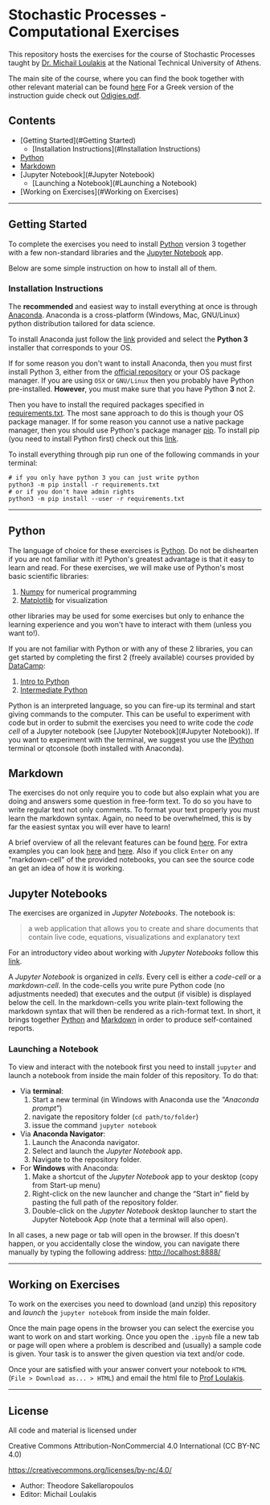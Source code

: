 # Stochastic Processes - Computational Exercises

This repository hosts the exercises for the course of Stochastic Processes
taught by [Dr. Michail Loulakis](www.math.ntua.gr/~loulakis/info/Home.html) 
at the National Technical University of Athens.

The main site of the course, where you can find the book together with other 
relevant material can be found
[here](http://mycourses.ntua.gr/course_description/index.php?cidReq=SEMFE1120)
For a Greek version of the instruction guide check out [Odigies.pdf](Odigies.pdf).


## Contents

* [Getting Started](#Getting Started)
  * [Installation Instructions](#Installation Instructions)
* [Python](#Python)
* [Markdown](#Markdown)
* [Jupyter Notebook](#Jupyter Notebook)
  * [Launching a Notebook](#Launching a Notebook)
* [Working on Exercises](#Working on Exercises)

---

## Getting Started

To complete the exercises you need to install [Python](https://www.python.org)
version 3 together with a few non-standard libraries and the
[Jupyter Notebook](https://jupyter.org) app.

Below are some simple instruction on how to install all of them.


### Installation Instructions

The **recommended** and easiest way to install everything at once is through
[Anaconda](https://www.continuum.io/downloads).
Anaconda is a cross-platform (Windows, Mac, GNU/Linux)
python distribution tailored for data science.

To install Anaconda just follow the [link](https://www.continuum.io/downloads)
provided and select the **Python 3** installer that corresponds to your OS.

If for some reason you don't want to install Anaconda, then you must
first install Python 3, either from the [official repository](https://www.python.org) 
or your OS package manager. If you are using `OSX` or `GNU/Linux` then you probably
have Python pre-installed. **However**, you must make sure that you have
Python **3** not 2.

Then you have to install the required packages
specified in [requirements.txt](requirements.txt).
The most sane approach to do this is though your OS package manager. 
If for some reason you cannot use a native package manager, 
then you should use Python's package manager 
[pip](https://docs.python.org/3/installing/).
To install pip (you need to install Python first) check out this
[link](https://pip.pypa.io/en/stable/installing/).

To install everything through pip run one of the following commands in your terminal:

``` shell
# if you only have python 3 you can just write python
python3 -m pip install -r requirements.txt
# or if you don't have admin rights
python3 -m pip install --user -r requirements.txt
```

---

## Python

The language of choice for these exercises is [Python](https://www.python.org/).
Do not be dishearten if you are not familiar with it!
Python's greatest advantage is that it easy to learn and read.
For these exercises, we will make use of Python's most basic scientific libraries:

1. [Numpy](http://www.numpy.org/) for numerical programming
2. [Matplotlib](http://matplotlib.org/) for visualization

other libraries may be used for some exercises but only
to enhance the learning experience and you won't have to interact with them
(unless you want to!).

If you are not familiar with Python or with any of these 2 libraries,
you can get started by completing the first 2 (freely available) courses
provided by [DataCamp](https://www.datacamp.com):

1. [Intro to Python](https://www.datacamp.com/courses/intro-to-python-for-data-science)
2. [Intermediate Python](https://www.datacamp.com/courses/intermediate-python-for-data-science)

Python is an interpreted language, so you can fire-up its terminal and start
giving commands to the computer. This can be useful to experiment with code but
in order to submit the exercises you need to write code the *code cell* of a Jupyter
notebook (see [Jupyter Notebook](#Jupyter Notebook)). If you want to experiment with the terminal,
we suggest you use the [IPython](https://ipython.org/) terminal or qtconsole
(both installed with Anaconda).


## Markdown

The exercises do not only require you to code but also explain what you are doing
and answers some question in free-form text. To do so you have to write regular
text not only comments. To format your text properly you must learn
the markdown syntax. Again, no need to be overwhelmed, this is by far the
easiest syntax you will ever have to learn! 

A brief overview of all the relevant features can be found 
[here](https://goo.gl/PTQn6). For extra examples you can look
[here](https://guides.github.com/features/mastering-markdown/) and
[here](https://github.com/adam-p/markdown-here/wiki/Markdown-Cheatsheet).
Also if you click `Enter` on any "markdown-cell" of the provided notebooks, you can
see the source code an get an idea of how it is working.


## Jupyter Notebooks

The exercises are organized in *Jupyter Notebooks*. The notebook is:

> a web application that allows you to create and share documents
> that contain live code, equations, visualizations and explanatory text

For an introductory video about working with *Jupyter Notebooks* follow
this [link](https://youtu.be/HW29067qVWk).

A *Jupyter Notebook* is organized in *cells*. Every cell is either a *code-cell*
or a *markdown-cell*. In the code-cells you write pure Python code (no adjustments needed)
that executes and the output (if visible) is displayed below the cell.
In the markdown-cells you write plain-text following the markdown syntax that will
then be rendered as a rich-format text. In short, it brings together [Python](#Python) and
[Markdown](#Markdown) in order to produce self-contained reports.

### Launching a Notebook

To view and interact with the notebook first you need to install `jupyter` and launch
a notebook from inside the main folder of this repository. To do that:

* Via **terminal**:
  1. Start a new terminal (in Windows with Anaconda use the *"Anaconda prompt"*)
  2. navigate the repository folder (`cd path/to/folder`)
  3. issue the command `jupyter notebook`
* Via **Anaconda Navigator**:
  1. Launch the Anaconda navigator.
  2. Select and launch the *Jupyter Notebook* app.
  3. Navigate to the repository folder.
* For **Windows** with Anaconda:
  1. Make a shortcut of the *Jupyter Notebook* app to your desktop
  (copy from Start-up menu)
  2. Right-click on the new launcher and change the “Start in” field
  by pasting the full path of the repository folder.
  3. Double-click on the *Jupyter Notebook* desktop launcher
  to start the Jupyter Notebook App (note that a terminal will also open).

In all cases, a new page or tab will open in the browser.
If this doesn't happen, or you accidentally close the window,
you can navigate there manually by typing the following address:
[http://localhost:8888/](http://localhost:8888/)

---

## Working on Exercises

To work on the exercises you need to download (and unzip) this repository and
*launch* the `jupyter notebook` from inside the main folder.

Once the main page opens in the browser you can select the exercise you want
to work on and start working. Once you open the `.ipynb` file a new tab or page
will open where a problem is described and (usually) a sample code is given.
Your task is to answer the given question via text and/or code.

Once your are satisfied with your answer convert your notebook to `HTML` 
(`File > Download as... > HTML`) and email the html file to 
[Prof Loulakis](www.math.ntua.gr/~loulakis/info/Home.html).

--- 

## License

All code and material is licensed under

Creative Commons Attribution-NonCommercial 4.0 International (CC BY-NC 4.0)

https://creativecommons.org/licenses/by-nc/4.0/

* Author: Theodore Sakellaropoulos
* Editor: Michail Loulakis
